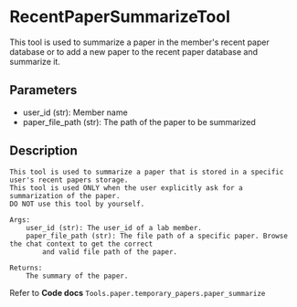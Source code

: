 # RecentPaperSummarizeTool

This tool is used to summarize a paper in the member's recent paper database or to add a new paper 
to the recent paper database and summarize it.

## Parameters
- user_id (str): Member name
- paper_file_path (str): The path of the paper to be summarized

## Description
```text
This tool is used to summarize a paper that is stored in a specific user's recent papers storage.
This tool is used ONLY when the user explicitly ask for a summarization of the paper.
DO NOT use this tool by yourself.

Args:
    user_id (str): The user_id of a lab member.
    paper_file_path (str): The file path of a specific paper. Browse the chat context to get the correct
        and valid file path of the paper.

Returns:
    The summary of the paper.
```

Refer to **Code docs** `Tools.paper.temporary_papers.paper_summarize`